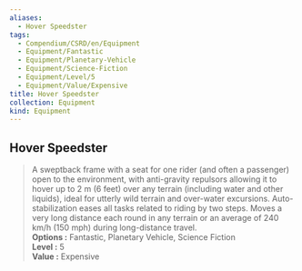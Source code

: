 ```yaml
---
aliases:
  - Hover Speedster
tags:
  - Compendium/CSRD/en/Equipment
  - Equipment/Fantastic
  - Equipment/Planetary-Vehicle
  - Equipment/Science-Fiction
  - Equipment/Level/5
  - Equipment/Value/Expensive
title: Hover Speedster
collection: Equipment
kind: Equipment
---
```

## Hover Speedster  
  
>A sweptback frame with a seat for one rider (and often a passenger) open to the environment, with anti-gravity repulsors allowing it to hover up to 2 m (6 feet) over any terrain (including water and other liquids), ideal for utterly wild terrain and over-water excursions. Auto-stabilization eases all tasks related to riding by two steps. Moves a very long distance each round in any terrain or an average of 240 km/h (150 mph) during long-distance travel.  
> **Options :** Fantastic, Planetary Vehicle, Science Fiction  
> **Level :** 5  
> **Value :** Expensive